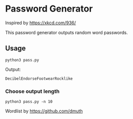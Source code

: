 # Password Generator

Inspired by https://xkcd.com/936/

This password generator outputs random word passwords.

## Usage

```
python3 pass.py
```

Output:

```
DecibelEndorseFootwearRocklike
```

### Choose output length

```
python3 pass.py -n 10
```

Wordlist by https://github.com/dmuth
